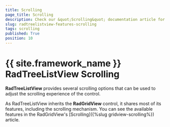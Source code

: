 ```yaml
---
title: Scrolling
page_title: Scrolling
description: Check our &quot;Scrolling&quot; documentation article for the RadTreeListView {{ site.framework_name }} control.
slug: radtreelistview-features-scrolling
tags: scrolling
published: True
position: 10
---
```


# {{ site.framework_name }} RadTreeListView Scrolling

__RadTreeListView__ provides several scrolling options that can be used to adjust the scrolling experience of the control. 

As RadTreeListView inherits the __RadGridView__ control, it shares most of its features, including the scrolling mechanism. You can see the available features in the RadGridView's [Scrolling]({%slug gridview-scrolling%}) article.
